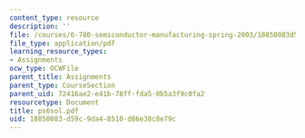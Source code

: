 ```yaml
---
content_type: resource
description: ''
file: /courses/6-780-semiconductor-manufacturing-spring-2003/18850083d59c9da48510d86e38c8e79c_ps6sol.pdf
file_type: application/pdf
learning_resource_types:
- Assignments
ocw_type: OCWFile
parent_title: Assignments
parent_type: CourseSection
parent_uid: 72416ae2-e41b-78ff-fda5-0b5a3f9c0fa2
resourcetype: Document
title: ps6sol.pdf
uid: 18850083-d59c-9da4-8510-d86e38c8e79c
---
```

